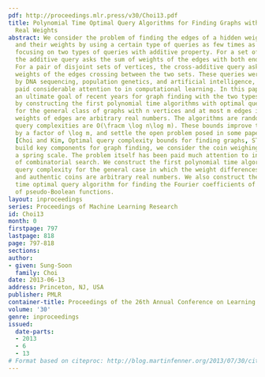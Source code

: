 ```yaml
---
pdf: http://proceedings.mlr.press/v30/Choi13.pdf
title: Polynomial Time Optimal Query Algorithms for Finding Graphs with Arbitrary
  Real Weights
abstract: We consider the problem of finding the edges of a hidden weighted graph
  and their weights by using a certain type of queries as few times as possible, with
  focusing on two types of queries with additive property. For a set of vertices,
  the additive query asks the sum of weights of the edges with both ends in the set.
  For a pair of disjoint sets of vertices, the cross-additive query asks the sum of
  weights of the edges crossing between the two sets. These queries were motivated
  by DNA sequencing, population genetics, and artificial intelligence, and have been
  paid considerable attention to in computational learning. In this paper, we achieve
  an ultimate goal of recent years for graph finding with the two types of queries,
  by constructing the first polynomial time algorithms with optimal query complexity
  for the general class of graphs with n vertices and at most m edges in which the
  weights of edges are arbitrary real numbers. The algorithms are randomized and their
  query complexities are O(\fracm \log n\log m). These bounds improve the best known
  by a factor of \log m, and settle the open problem posed in some papers including
  [Choi and Kim, Optimal query complexity bounds for finding graphs, STOC 2008].  To
  build key components for graph finding, we consider the coin weighing problem with
  a spring scale. The problem itself has been paid much attention to in a long history
  of combinatorial search. We construct the first polynomial time algorithm with optimal
  query complexity for the general case in which the weight differences between counterfeit
  and authentic coins are arbitrary real numbers. We also construct the first polynomial
  time optimal query algorithm for finding the Fourier coefficients of a certain class
  of pseudo-Boolean functions.
layout: inproceedings
series: Proceedings of Machine Learning Research
id: Choi13
month: 0
firstpage: 797
lastpage: 818
page: 797-818
sections: 
author:
- given: Sung-Soon
  family: Choi
date: 2013-06-13
address: Princeton, NJ, USA
publisher: PMLR
container-title: Proceedings of the 26th Annual Conference on Learning Theory
volume: '30'
genre: inproceedings
issued:
  date-parts:
  - 2013
  - 6
  - 13
# Format based on citeproc: http://blog.martinfenner.org/2013/07/30/citeproc-yaml-for-bibliographies/
---
```


